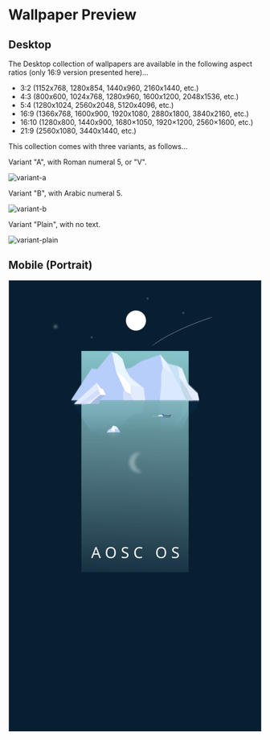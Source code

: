 # Wallpaper Preview

## Desktop

The Desktop collection of wallpapers are available in the following aspect
ratios (only 16:9 version presented here)...

- 3:2 (1152x768, 1280x854, 1440x960, 2160x1440, etc.)
- 4:3 (800x600, 1024x768, 1280x960, 1600x1200, 2048x1536, etc.)
- 5:4 (1280x1024, 2560x2048, 5120x4096, etc.)
- 16:9 (1366x768, 1600x900, 1920x1080, 2880x1800, 3840x2160, etc.)
- 16:10 (1280x800, 1440x900, 1680×1050, 1920×1200, 2560×1600, etc.)
- 21:9 (2560x1080, 3440x1440, etc.)

This collection comes with three variants, as follows...

Variant "A", with Roman numeral 5, or "V".

![variant-a](https://i.imgur.com/dcEcjPw.png)

Variant "B", with Arabic numeral 5.

![variant-b](https://i.imgur.com/uajUBcM.png)

Variant "Plain", with no text.

![variant-plain](https://i.imgur.com/nXUJlrQ.png)

## Mobile (Portrait)

![mobile](https://github.com/AOSC-Dev/aosc-os-artworks/raw/master/916/mobilephone-wallpaper.png)
